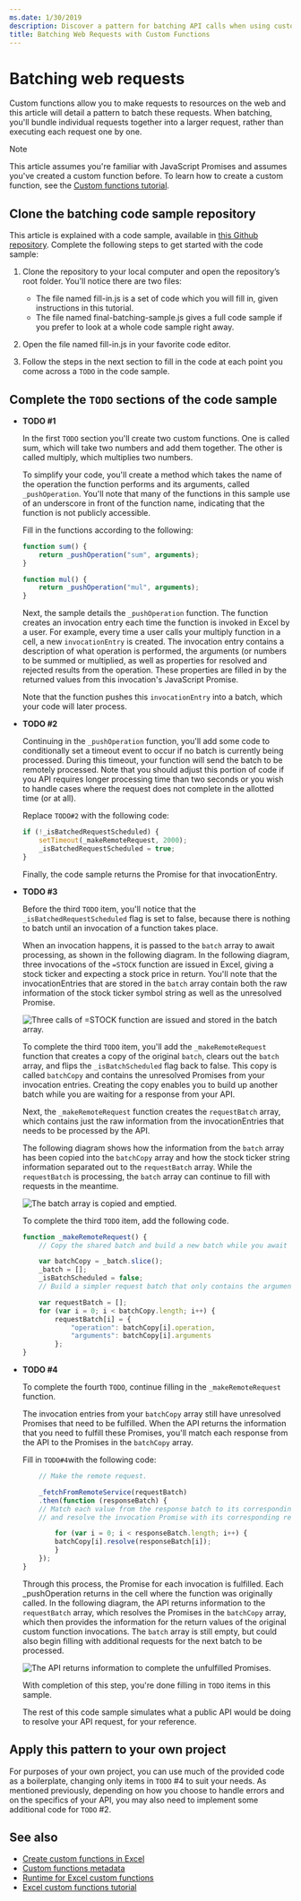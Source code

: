 ```yaml
---
ms.date: 1/30/2019
description: Discover a pattern for batching API calls when using custom functions in Excel.
title: Batching Web Requests with Custom Functions
---
```


# Batching web requests

Custom functions allow you to make requests to resources on the web and this article will detail a pattern to batch these requests. When batching, you'll bundle individual requests together into a larger request, rather than executing each request one by one.

> [!NOTE]
> This article assumes you're familiar with JavaScript Promises and assumes you've created a custom function before. To learn how to create a custom function, see the [Custom functions tutorial](../tutorials/excel-tutorial-create-custom-functions.md).

## Clone the batching code sample repository

This article is explained with a code sample, available in [this Github repository](https://github.com/OfficeDev/PnP-OfficeAddins/tree/master/Excel-custom-functions). Complete the following steps to get started with the code sample:

1. Clone the repository to your local computer and open the repository’s root folder. You'll notice there are two files:

    * The file named fill-in.js is a set of code which you will fill in, given instructions in this tutorial.
    * The file named final-batching-sample.js gives a full code sample if you prefer to look at a whole code sample right away.

2. Open the file named fill-in.js in your favorite code editor.

3. Follow the steps in the next section to fill in the code at each point you come across a `TODO` in the code sample.

## Complete the `TODO` sections of the code sample

* **TODO #1**

   In the first `TODO` section you'll create two custom functions. One is called sum, which will take two numbers and add them together. The other is called multiply, which multiplies two numbers.

    To simplify your code, you'll create a method which takes the name of the operation the function performs and its arguments, called `_pushOperation`. You'll note that many of the functions in this sample use of an underscore in front of the function name, indicating that the function is not publicly accessible.

    Fill in the functions according to the following:

    ```js
    function sum() {
        return _pushOperation("sum", arguments);
    }

    function mul() {
        return _pushOperation("mul", arguments);
    }
    ```

    Next, the sample details the `_pushOperation` function. The function creates an invocation entry each time the function is invoked in Excel by a user. For example, every time a user calls your multiply function in a cell, a new `invocationEntry` is created. The invocation entry contains a description of what operation is performed, the arguments (or numbers to be summed or multiplied, as well as properties for resolved and rejected results from the operation. These properties are filled in by the returned values from this invocation's JavaScript Promise.

    Note that the function pushes this `invocationEntry` into a batch, which your code will later process.

* **TODO #2**

    Continuing in the `_pushOperation` function, you'll add some code to conditionally set a timeout event to occur if no batch is currently being processed. During this timeout, your function will send the batch to be remotely processed. Note that you should adjust this portion of code if you API requires longer processing time than two seconds or you wish to handle cases where the request does not complete in the allotted time (or at all).  

    Replace `TODO#2` with the following code:

    ```js
    if (!_isBatchedRequestScheduled) {
        setTimeout(_makeRemoteRequest, 2000);
        _isBatchedRequestScheduled = true;
    }
    ```

    Finally, the code sample returns the Promise for that invocationEntry.

* **TODO #3**

    Before the third `TODO` item, you'll notice that the `_isBatchedRequestScheduled` flag is set to false, because there is nothing to batch until an invocation of a function takes place.

    When an invocation happens, it is passed to the `batch` array to await processing, as shown in the following diagram. In the following diagram, three invocations of the `=STOCK` function are issued in Excel, giving a stock ticker and expecting a stock price in return. You'll note that the invocationEntries that are stored in the `batch` array contain both the raw information of the stock ticker symbol string as well as the unresolved Promise.

    ![Three calls of =STOCK function are issued and stored in the batch array.](../images/Batch1.svg "Batching diagram")

    To complete the third `TODO` item, you'll add the `_makeRemoteRequest` function that creates a copy of the original `batch`, clears out the `batch` array, and flips the `_isBatchScheduled` flag back to false. This copy is called `batchCopy` and contains the unresolved Promises from your invocation entries. Creating the copy enables you to build up another batch while you are waiting for a response from your API.

    Next, the `_makeRemoteRequest` function creates the `requestBatch` array, which contains just the raw information from the invocationEntries that needs to be processed by the API.

    The following diagram shows how the information from the `batch` array has been copied into the `batchCopy` array and how the stock ticker string information separated out to the `requestBatch` array. While the `requestBatch` is processing, the `batch` array can continue to fill with requests in the meantime.

    ![The batch array is copied and emptied.](../images/Batch2.svg "Batching diagram")

    To complete the third `TODO` item, add the following code.

    ```js
    function _makeRemoteRequest() {
        // Copy the shared batch and build a new batch while you await a response.

        var batchCopy = _batch.slice();
        _batch = [];
        _isBatchScheduled = false;
        // Build a simpler request batch that only contains the arguments for each invocation.

        var requestBatch = [];
        for (var i = 0; i < batchCopy.length; i++) {
            requestBatch[i] = {
                "operation": batchCopy[i].operation,
                "arguments": batchCopy[i].arguments
            };
    }
    ```

* **TODO #4**

    To complete the fourth `TODO`, continue filling in the `_makeRemoteRequest` function.

    The invocation entries from your `batchCopy` array still have unresolved Promises that need to be fulfilled. When the API returns the information that you need to fulfill these Promises, you'll match each response from the API to the Promises in the `batchCopy` array.

    Fill in `TODO#4`with the following code:

    ```js
        // Make the remote request.

        _fetchFromRemoteService(requestBatch)
        .then(function (responseBatch) {
        // Match each value from the response batch to its corresponding invocation entry from the request batch,
        // and resolve the invocation Promise with its corresponding response value.

            for (var i = 0; i < responseBatch.length; i++) {
            batchCopy[i].resolve(responseBatch[i]);
            }
        });
    }
    ```

    Through this process, the Promise for each invocation is fulfilled. Each _pushOperation returns in the cell where the function was originally called. In the following diagram, the API returns information to the `requestBatch` array, which resolves the Promises in the `batchCopy` array, which then provides the information for the return values of the original custom function invocations. The `batch` array is still empty, but could also begin filling with additional requests for the next batch to be processed.

    ![The API returns information to complete the unfulfilled Promises.](../images/Batch4.svg "Batching diagram")

    With completion of this step, you're done filling in `TODO` items in this sample.

    The rest of this code sample simulates what a public API would be doing to resolve your API request, for your reference.

## Apply this pattern to your own project

For purposes of your own project, you can use much of the provided code as a boilerplate, changing only items in `TODO` #4 to suit your needs. As mentioned previously, depending on how you choose to handle errors and on the specifics of your API, you may also need to implement some additional code for `TODO` #2.

## See also

* [Create custom functions in Excel](custom-functions-overview.md)
* [Custom functions metadata](custom-functions-json.md)
* [Runtime for Excel custom functions](custom-functions-runtime.md)
* [Excel custom functions tutorial](excel-tutorial-custom-functions.md)
